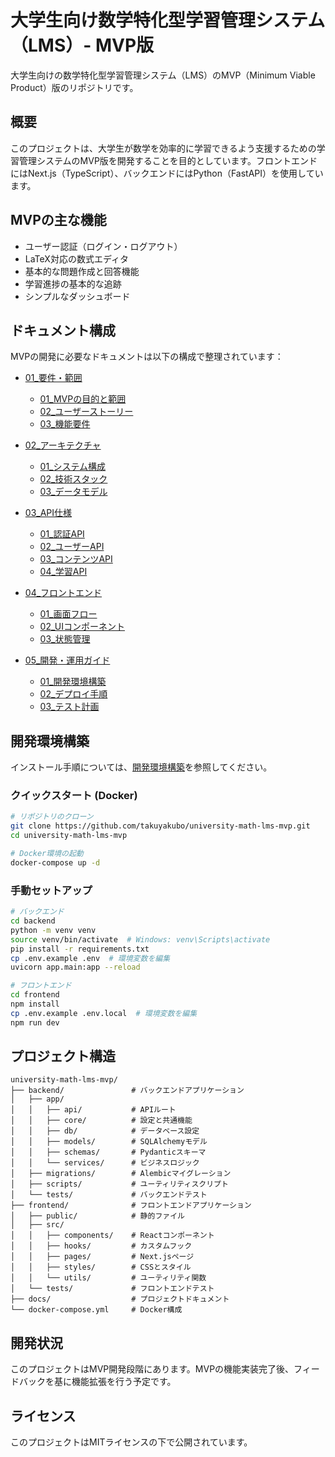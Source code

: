 # 大学生向け数学特化型学習管理システム（LMS）- MVP版

大学生向けの数学特化型学習管理システム（LMS）のMVP（Minimum Viable Product）版のリポジトリです。

## 概要

このプロジェクトは、大学生が数学を効率的に学習できるよう支援するための学習管理システムのMVP版を開発することを目的としています。フロントエンドにはNext.js（TypeScript）、バックエンドにはPython（FastAPI）を使用しています。

## MVPの主な機能

- ユーザー認証（ログイン・ログアウト）
- LaTeX対応の数式エディタ
- 基本的な問題作成と回答機能
- 学習進捗の基本的な追跡
- シンプルなダッシュボード

## ドキュメント構成

MVPの開発に必要なドキュメントは以下の構成で整理されています：

- [01_要件・範囲](./docs/01_要件・範囲/)
  - [01_MVPの目的と範囲](./docs/01_要件・範囲/01_MVPの目的と範囲.md)
  - [02_ユーザーストーリー](./docs/01_要件・範囲/02_ユーザーストーリー.md)
  - [03_機能要件](./docs/01_要件・範囲/03_機能要件.md)

- [02_アーキテクチャ](./docs/02_アーキテクチャ/)
  - [01_システム構成](./docs/02_アーキテクチャ/01_システム構成.md)
  - [02_技術スタック](./docs/02_アーキテクチャ/02_技術スタック.md)
  - [03_データモデル](./docs/02_アーキテクチャ/03_データモデル.md)

- [03_API仕様](./docs/03_API仕様/)
  - [01_認証API](./docs/03_API仕様/01_認証API.md)
  - [02_ユーザーAPI](./docs/03_API仕様/02_ユーザーAPI.md)
  - [03_コンテンツAPI](./docs/03_API仕様/03_コンテンツAPI.md)
  - [04_学習API](./docs/03_API仕様/04_学習API.md)

- [04_フロントエンド](./docs/04_フロントエンド/)
  - [01_画面フロー](./docs/04_フロントエンド/01_画面フロー.md)
  - [02_UIコンポーネント](./docs/04_フロントエンド/02_UIコンポーネント.md)
  - [03_状態管理](./docs/04_フロントエンド/03_状態管理.md)

- [05_開発・運用ガイド](./docs/05_開発・運用ガイド/)
  - [01_開発環境構築](./docs/05_開発・運用ガイド/01_開発環境構築.md)
  - [02_デプロイ手順](./docs/05_開発・運用ガイド/02_デプロイ手順.md)
  - [03_テスト計画](./docs/05_開発・運用ガイド/03_テスト計画.md)

## 開発環境構築

インストール手順については、[開発環境構築](./docs/05_開発・運用ガイド/01_開発環境構築.md)を参照してください。

### クイックスタート (Docker)

```bash
# リポジトリのクローン
git clone https://github.com/takuyakubo/university-math-lms-mvp.git
cd university-math-lms-mvp

# Docker環境の起動
docker-compose up -d
```

### 手動セットアップ

```bash
# バックエンド
cd backend
python -m venv venv
source venv/bin/activate  # Windows: venv\Scripts\activate
pip install -r requirements.txt
cp .env.example .env  # 環境変数を編集
uvicorn app.main:app --reload

# フロントエンド
cd frontend
npm install
cp .env.example .env.local  # 環境変数を編集
npm run dev
```

## プロジェクト構造

```
university-math-lms-mvp/
├── backend/               # バックエンドアプリケーション
│   ├── app/
│   │   ├── api/           # APIルート
│   │   ├── core/          # 設定と共通機能
│   │   ├── db/            # データベース設定
│   │   ├── models/        # SQLAlchemyモデル
│   │   ├── schemas/       # Pydanticスキーマ
│   │   └── services/      # ビジネスロジック
│   ├── migrations/        # Alembicマイグレーション
│   ├── scripts/           # ユーティリティスクリプト
│   └── tests/             # バックエンドテスト
├── frontend/              # フロントエンドアプリケーション
│   ├── public/            # 静的ファイル
│   ├── src/
│   │   ├── components/    # Reactコンポーネント
│   │   ├── hooks/         # カスタムフック
│   │   ├── pages/         # Next.jsページ
│   │   ├── styles/        # CSSとスタイル
│   │   └── utils/         # ユーティリティ関数
│   └── tests/             # フロントエンドテスト
├── docs/                  # プロジェクトドキュメント
└── docker-compose.yml     # Docker構成
```

## 開発状況

このプロジェクトはMVP開発段階にあります。MVPの機能実装完了後、フィードバックを基に機能拡張を行う予定です。

## ライセンス

このプロジェクトはMITライセンスの下で公開されています。
